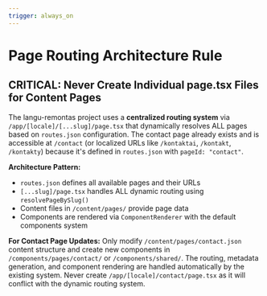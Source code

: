 ```yaml
---
trigger: always_on
---
```


# Page Routing Architecture Rule

## CRITICAL: Never Create Individual page.tsx Files for Content Pages

The langu-remontas project uses a **centralized routing system** via `/app/[locale]/[...slug]/page.tsx` that dynamically resolves ALL pages based on `routes.json` configuration. The contact page already exists and is accessible at `/contact` (or localized URLs like `/kontaktai`, `/kontakt`, `/kontakty`) because it's defined in `routes.json` with `pageId: "contact"`.

**Architecture Pattern:**
- `routes.json` defines all available pages and their URLs
- `[...slug]/page.tsx` handles ALL dynamic routing using `resolvePageBySlug()`
- Content files in `/content/pages/` provide page data
- Components are rendered via `ComponentRenderer` with the default components system

**For Contact Page Updates:** Only modify `/content/pages/contact.json` content structure and create new components in `/components/pages/contact/` or `/components/shared/`. The routing, metadata generation, and component rendering are handled automatically by the existing system. Never create `/app/[locale]/contact/page.tsx` as it will conflict with the dynamic routing system.

